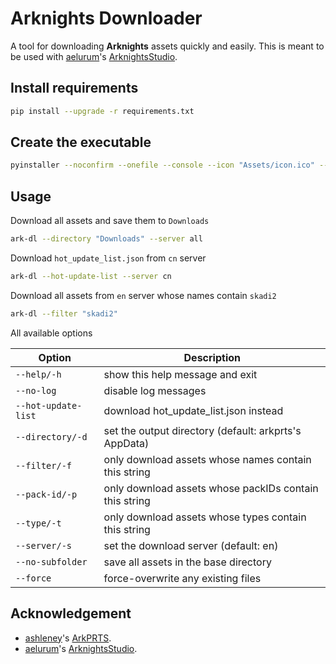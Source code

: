 # Arknights Downloader

A tool for downloading **Arknights** assets quickly and easily. This is meant to be used with [aelurum](https://github.com/aelurum)'s [ArknightsStudio](https://github.com/aelurum/AssetStudio/tree/ArknightsStudio).

## Install requirements

```sh
pip install --upgrade -r requirements.txt
```

## Create the executable

```sh
pyinstaller --noconfirm --onefile --console --icon "Assets/icon.ico" --name ark-dl --collect-datas UnityPy "main.py"
```

## Usage

Download all assets and save them to `Downloads`

```sh
ark-dl --directory "Downloads" --server all
```

Download `hot_update_list.json` from `cn` server

```sh
ark-dl --hot-update-list --server cn
```

Download all assets from `en` server whose names contain `skadi2`

```sh
ark-dl --filter "skadi2"
```

All available options

| Option              | Description                                            |
|---------------------|--------------------------------------------------------|
| `--help/-h`         | show this help message and exit                        |
| `--no-log`          | disable log messages                                   |
| `--hot-update-list` | download hot_update_list.json instead                  |
| `--directory/-d`    | set the output directory (default: arkprts's AppData)  |
| `--filter/-f`       | only download assets whose names contain this string   |
| `--pack-id/-p`      | only download assets whose packIDs contain this string |
| `--type/-t`         | only download assets whose types contain this string   |
| `--server/-s`       | set the download server (default: en)                  |
| `--no-subfolder`    | save all assets in the base directory                  |
| `--force`           | force-overwrite any existing files                     |

## Acknowledgement

- [ashleney](https://github.com/ashleney)'s [ArkPRTS](https://github.com/ashleney/ArkPRTS).
- [aelurum](https://github.com/aelurum)'s [ArknightsStudio](https://github.com/aelurum/AssetStudio/tree/ArknightsStudio).
